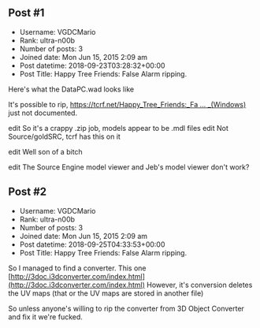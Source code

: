 ## Post #1
- Username: VGDCMario
- Rank: ultra-n00b
- Number of posts: 3
- Joined date: Mon Jun 15, 2015 2:09 am
- Post datetime: 2018-09-23T03:28:32+00:00
- Post Title: Happy Tree Friends: False Alarm ripping.

Here's what the DataPC.wad looks like



It's possible to rip, [https://tcrf.net/Happy_Tree_Friends:_Fa ... _(Windows)](https://tcrf.net/Happy_Tree_Friends:_False_Alarm_%28Windows%29) just not documented.

edit So it's a crappy .zip job, models appear to be .mdl files
edit Not Source/goldSRC, tcrf has this on it



edit Well son of a bitch



edit The Source Engine model viewer and Jeb's model viewer don't work?
## Post #2
- Username: VGDCMario
- Rank: ultra-n00b
- Number of posts: 3
- Joined date: Mon Jun 15, 2015 2:09 am
- Post datetime: 2018-09-25T04:33:53+00:00
- Post Title: Happy Tree Friends: False Alarm ripping.

So I managed to find a converter. This one
[http://3doc.i3dconverter.com/index.html](http://3doc.i3dconverter.com/index.html)
However, it's conversion deletes the UV maps (that or the UV maps are stored in another file)


So unless anyone's willing to rip the converter from 3D Object Converter and fix it we're fucked.
